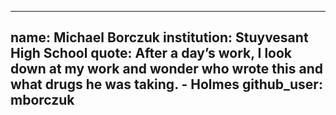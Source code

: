 
---
name: Michael Borczuk
institution: Stuyvesant High School
quote: After a day’s work, I look down at my work and wonder who wrote this and what drugs he was taking. - Holmes
github_user: mborczuk
---
